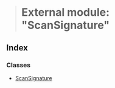 > # External module: "ScanSignature"

## Index

### Classes

* [ScanSignature](../classes/_scansignature_.scansignature.md)